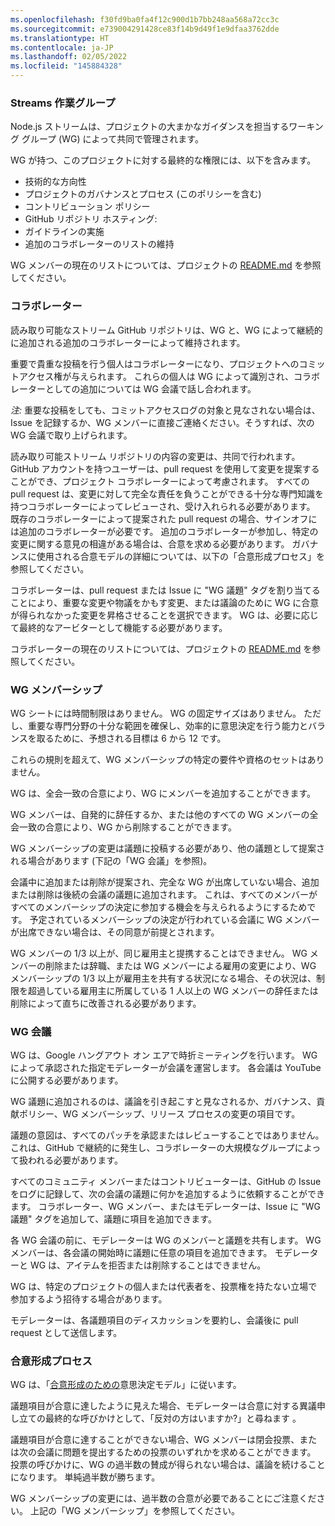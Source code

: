 ```yaml
---
ms.openlocfilehash: f30fd9ba0fa4f12c900d1b7bb248aa568a72cc3c
ms.sourcegitcommit: e739004291428ce83f14b9d49f1e9dfaa3762dde
ms.translationtype: HT
ms.contentlocale: ja-JP
ms.lasthandoff: 02/05/2022
ms.locfileid: "145884328"
---
```

### <a name="streams-working-group"></a>Streams 作業グループ

Node.js ストリームは、プロジェクトの大まかなガイダンスを担当するワーキング グループ (WG) によって共同で管理されます。

WG が持つ、このプロジェクトに対する最終的な権限には、以下を含みます。

* 技術的な方向性
* プロジェクトのガバナンスとプロセス (このポリシーを含む)
* コントリビューション ポリシー
* GitHub リポジトリ ホスティング:
* ガイドラインの実施
* 追加のコラボレーターのリストの維持

WG メンバーの現在のリストについては、プロジェクトの [README.md](./README.md#current-project-team-members) を参照してください。

### <a name="collaborators"></a>コラボレーター

読み取り可能なストリーム GitHub リポジトリは、WG と、WG によって継続的に追加される追加のコラボレーターによって維持されます。

重要で貴重な投稿を行う個人はコラボレーターになり、プロジェクトへのコミットアクセス権が与えられます。 これらの個人は WG によって識別され、コラボレーターとしての追加については WG 会議で話し合われます。

_注:_  重要な投稿をしても、コミットアクセスログの対象と見なされない場合は、Issue を記録するか、WG メンバーに直接ご連絡ください。そうすれば、次の WG 会議で取り上げられます。

読み取り可能ストリーム リポジトリの内容の変更は、共同で行われます。 GitHub アカウントを持つユーザーは、pull request を使用して変更を提案することができ、プロジェクト コラボレーターによって考慮されます。 すべての pull request は、変更に対して完全な責任を負うことができる十分な専門知識を持つコラボレーターによってレビューされ、受け入れられる必要があります。 既存のコラボレーターによって提案された pull request の場合、サインオフには追加のコラボレーターが必要です。 追加のコラボレーターが参加し、特定の変更に関する意見の相違がある場合は、合意を求める必要があります。 ガバナンスに使用される合意モデルの詳細については、以下の「合意形成プロセス」を参照してください。

コラボレーターは、pull request または Issue に "WG 議題" タグを割り当てることにより、重要な変更や物議をかもす変更、または議論のために WG に合意が得られなかった変更を昇格させることを選択できます。 WG は、必要に応じて最終的なアービターとして機能する必要があります。

コラボレーターの現在のリストについては、プロジェクトの [README.md](./README.md#members) を参照してください。

### <a name="wg-membership"></a>WG メンバーシップ

WG シートには時間制限はありません。  WG の固定サイズはありません。
ただし、重要な専門分野の十分な範囲を確保し、効率的に意思決定を行う能力とバランスを取るために、予想される目標は 6 から 12 です。

これらの規則を超えて、WG メンバーシップの特定の要件や資格のセットはありません。

WG は、全会一致の合意により、WG にメンバーを追加することができます。

WG メンバーは、自発的に辞任するか、または他のすべての WG メンバーの全会一致の合意により、WG から削除することができます。

WG メンバーシップの変更は議題に投稿する必要があり、他の議題として提案される場合があります (下記の「WG 会議」を参照)。

会議中に追加または削除が提案され、完全な WG が出席していない場合、追加または削除は後続の会議の議題に追加されます。  これは、すべてのメンバーがすべてのメンバーシップの決定に参加する機会を与えられるようにするためです。  予定されているメンバーシップの決定が行われている会議に WG メンバーが出席できない場合は、その同意が前提とされます。

WG メンバーの 1/3 以上が、同じ雇用主と提携することはできません。  WG メンバーの削除または辞職、または WG メンバーによる雇用の変更により、WG メンバーシップの 1/3 以上が雇用主を共有する状況になる場合、その状況は、制限を超過している雇用主に所属している 1 人以上の WG メンバーの辞任または削除によって直ちに改善される必要があります。

### <a name="wg-meetings"></a>WG 会議

WG は、Google ハングアウト オン エアで時折ミーティングを行います。 WG によって承認された指定モデレーターが会議を運営します。 各会議は YouTube に公開する必要があります。

WG 議題に追加されるのは、議論を引き起こすと見なされるか、ガバナンス、貢献ポリシー、WG メンバーシップ、リリース プロセスの変更の項目です。

議題の意図は、すべてのパッチを承認またはレビューすることではありません。これは、GitHub で継続的に発生し、コラボレーターの大規模なグループによって扱われる必要があります。

すべてのコミュニティ メンバーまたはコントリビューターは、GitHub の Issue をログに記録して、次の会議の議題に何かを追加するように依頼することができます。 コラボレーター、WG メンバー、またはモデレーターは、Issue に "WG 議題" タグを追加して、議題に項目を追加できます。

各 WG 会議の前に、モデレーターは WG のメンバーと議題を共有します。 WG メンバーは、各会議の開始時に議題に任意の項目を追加できます。 モデレーターと WG は、アイテムを拒否または削除することはできません。

WG は、特定のプロジェクトの個人または代表者を、投票権を持たない立場で参加するよう招待する場合があります。

モデレーターは、各議題項目のディスカッションを要約し、会議後に pull request として送信します。

### <a name="consensus-seeking-process"></a>合意形成プロセス

WG は、「[合意形成のための](http://en.wikipedia.org/wiki/Consensus-seeking_decision-making)意思決定モデル」に従います。

議題項目が合意に達したように見えた場合、モデレーターは合意に対する異議申し立ての最終的な呼びかけとして、「反対の方はいますか?」と尋ねます 。

議題項目が合意に達することができない場合、WG メンバーは閉会投票、または次の会議に問題を提出するための投票のいずれかを求めることができます。 投票の呼びかけに、WG の過半数の賛成が得られない場合は、議論を続けることになります。 単純過半数が勝ちます。

WG メンバーシップの変更には、過半数の合意が必要であることにご注意ください。  上記の「WG メンバーシップ」を参照してください。
